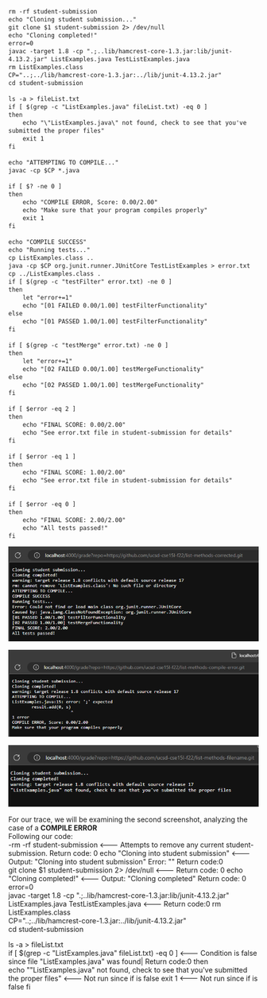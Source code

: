 ```# Create your grading script here



rm -rf student-submission
echo "Cloning student submission..."
git clone $1 student-submission 2> /dev/null
echo "Cloning completed!"
error=0
javac -target 1.8 -cp ".;..lib/hamcrest-core-1.3.jar:lib/junit-4.13.2.jar" ListExamples.java TestListExamples.java
rm ListExamples.class
CP="..;../lib/hamcrest-core-1.3.jar:../lib/junit-4.13.2.jar"
cd student-submission

ls -a > fileList.txt
if [ $(grep -c "ListExamples.java" fileList.txt) -eq 0 ]
then
    echo "\"ListExamples.java\" not found, check to see that you've submitted the proper files"
    exit 1
fi

echo "ATTEMPTING TO COMPILE..."
javac -cp $CP *.java

if [ $? -ne 0 ]
then
    echo "COMPILE ERROR, Score: 0.00/2.00"
    echo "Make sure that your program compiles properly"
    exit 1
fi

echo "COMPILE SUCCESS"
echo "Running tests..."
cp ListExamples.class ..
java -cp $CP org.junit.runner.JUnitCore TestListExamples > error.txt
cp ../ListExamples.class .
if [ $(grep -c "testFilter" error.txt) -ne 0 ]
then
    let "error+=1"
    echo "[01 FAILED 0.00/1.00] testFilterFunctionality"
else
    echo "[01 PASSED 1.00/1.00] testFilterFunctionality"
fi

if [ $(grep -c "testMerge" error.txt) -ne 0 ]
then
    let "error+=1"
    echo "[02 FAILED 0.00/1.00] testMergeFunctionality"
else
    echo "[02 PASSED 1.00/1.00] testMergeFunctionality"
fi

if [ $error -eq 2 ]
then
    echo "FINAL SCORE: 0.00/2.00"
    echo "See error.txt file in student-submission for details"
fi

if [ $error -eq 1 ]
then
    echo "FINAL SCORE: 1.00/2.00"
    echo "See error.txt file in student-submission for details"
fi

if [ $error -eq 0 ]
then
    echo "FINAL SCORE: 2.00/2.00"
    echo "All tests passed!"
fi

```
![lab9pic2](lab9pic2.png)  
  
![lab9pic1](lab9pic1.png)  
  
![lab9pic3](lab9pic3.png)  
  
For our trace, we will be examining the second screenshot, analyzing the case of a **COMPILE ERROR**  
Following our code:  
-rm -rf student-submission <--- Attempts to remove any current student-submission. Return code: 0
echo "Cloning into student submission" <--- Output: "Cloning into student submission" Error: "" Return code:0  
git clone $1 student-submission 2> /dev/null <--- Return code: 0
echo "Cloning completed!"  <--- Output: "Cloning completed" Return code: 0
error=0  
javac -target 1.8 -cp ".;..lib/hamcrest-core-1.3.jar:lib/junit-4.13.2.jar" ListExamples.java TestListExamples.java <--- Return code:0 
rm ListExamples.class   
  CP="..;../lib/hamcrest-core-1.3.jar:../lib/junit-4.13.2.jar"  
cd student-submission
  
ls -a > fileList.txt  
if [ $(grep -c "ListExamples.java" fileList.txt) -eq 0 ]  <--- Condition is false since file "ListExamples.java" was found| Return code:0
then  
    echo "\"ListExamples.java\" not found, check to see that you've submitted the proper files"  <--- Not run since if is false
    exit 1  <--- Not run since if is false
fi  
